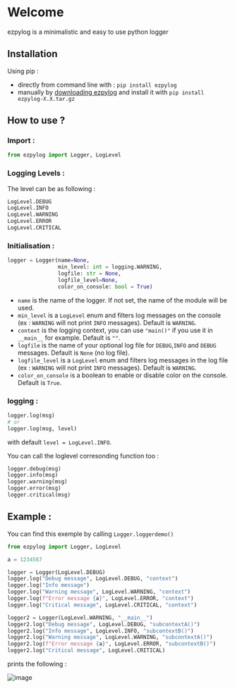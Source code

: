 # Welcome
ezpylog is a minimalistic and easy to use python logger
## Installation
Using pip :
 - directly from command line with : `pip install ezpylog` 
 - manually by [downloading ezpylog](https://github.com/JRodez/ezpylog/releases) and install it with `pip install ezpylog-X.X.tar.gz`

## How to use ?
### Import :
```python
from ezpylog import Logger, LogLevel
```

### Logging Levels :
The level can be as following :
```python
LogLevel.DEBUG
LogLevel.INFO
LogLevel.WARNING
LogLevel.ERROR
LogLevel.CRITICAL
```

### Initialisation :
```python
logger = Logger(name=None,  
				min_level: int = logging.WARNING, 
				logfile: str = None, 
				logfile_level=None, 
				color_on_console: bool = True)
```
- `name` is the name of the logger. If not set, the name of the module will be used.
- `min_level` is a `LogLevel` enum and filters log messages on the console (ex : `WARNING` will not print `INFO` messages). Default is `WARNING`.
- `context` is the logging context, you can use `"main()"` if you use it in `__main__` for example. Default is `""`.
- `logfile` is the name of your optional log file for `DEBUG`,`INFO` and `DEBUG` messages. Default is `None` (no log file).
- `logfile_level` is a `LogLevel` enum and filters log messages in the log file (ex : `WARNING` will not print `INFO` messages). Default is `WARNING`.
- `color_on_console` is a boolean to enable or disable color on the console. Default is `True`.

### logging : 
```python
logger.log(msg)
# or
logger.log(msg, level)
```
with default `level = LogLevel.INFO`.

You can call the loglevel corresonding function too :
```python
logger.debug(msg)
logger.info(msg)
logger.warning(msg)
logger.error(msg)
logger.critical(msg)
```

## Example :
You can find this exemple by calling `Logger.loggerdemo()`

```python
from ezpylog import Logger, LogLevel

a = 1234567

logger = Logger(LogLevel.DEBUG)
logger.log("Debug message", LogLevel.DEBUG, "context")
logger.log("Info message")
logger.log("Warning message", LogLevel.WARNING, "context")
logger.log(f"Error message {a}", LogLevel.ERROR, "context")
logger.log("Critical message", LogLevel.CRITICAL, "context")

logger2 = Logger(LogLevel.WARNING, "__main__")
logger2.log("Debug message", LogLevel.DEBUG, "subcontextA()")
logger2.log("Info message", LogLevel.INFO, "subcontextB()")
logger2.log("Warning message", LogLevel.WARNING, "subcontextA()")
logger2.log(f"Error message {a}", LogLevel.ERROR, "subcontextB()")
logger2.log("Critical message", LogLevel.CRITICAL)
```	

prints the following : 

![image](https://user-images.githubusercontent.com/80471345/163835427-f5b3306f-9ebe-46d4-9da6-1e5413f8af0e.png)
